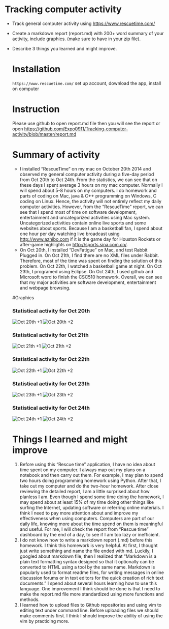 Tracking computer activity
===============
- Track general computer activity using https://www.rescuetime.com/ 
- Create a markdown report (report.md) with 200+ word summary of your activity, include graphics. (make sure to have in your zip file).
- Describe 3 things you learned and might improve.

  # Installation

  `https://www.rescuetime.com/`
  set up account, download the app, install on computer
  # Instruction
  Please use github to open report.md file then you will see the report
  or open https://github.com/Expo0911/Tracking-computer-activity/blob/master/report.md

  # Summary of activity
    - I installed “RescueTime” on my mac on October 20th 2014 and observed my general computer activity during a five-day period from Oct 20th to Oct 24th. From the statistics, we can see that on these days I spent average 3 hours on my mac computer. Normally I will spend about 5-8 hours on my computers. I do homework and parts of coding on Mac, java & C++ programming on Windows, C coding on Linux. Hence, the activity will not entirely reflect my daily computer activities. However, from the “RescueTime” report, we can see that I spend most of time on software development, entertainment and uncategorized activities using Mac system. Uncategorized activities contain online live sports and some websites about sports. Because I am a basketball fan, I spend about one hour per day watching live broadcast using http://www.azhibo.com if it is the game day for Houston Rockets or after-game highlights on http://sports.sina.com.cn/.
    - On Oct 20th, I installed “DevFatigue” on Mac, and test Rabbit Plugged in. On Oct 21th, I find there are no XML files under Rabbit. Therefore, most of the time was spent on finding the solution of this problem. On Oct 22th, I watched a basketball game at night. On Oct 23th, I programed using Eclipse. On Oct 24th, I used github and Microsoft word to finish the CSC510 homework. Overall, we can see that my major activities are software development, entertainment and webpage browsing.


  
  #Graphics
  
  ### Statistical activity for Oct 20th 
  ![Oct 20th +1](https://github.com/Expo0911/Tracking-computer-activity/blob/master/10-20-1.png "Activity for Oct 20th")
  ![Oct 20th +2](https://github.com/Expo0911/Tracking-computer-activity/blob/master/10-20-2.png "Activity for Oct 20th")
  
  
  ### Statistical activity for Oct 21th 
  ![Oct 21th +1](https://github.com/Expo0911/Tracking-computer-activity/blob/master/10-21-1.png "Activity for Oct 21th")
  ![Oct 21th +2](https://github.com/Expo0911/Tracking-computer-activity/blob/master/10-21-2.png "Activity for Oct 21th")
  
  
  ### Statistical activity for Oct 22th 
  ![Oct 22th +1](https://github.com/Expo0911/Tracking-computer-activity/blob/master/10-22-1.png "Activity for Oct 22th")
  ![Oct 22th +2](https://github.com/Expo0911/Tracking-computer-activity/blob/master/10-22-2.png "Activity for Oct 22th")
  
  
  ### Statistical activity for Oct 23th 
  ![Oct 23th +1](https://github.com/Expo0911/Tracking-computer-activity/blob/master/10-23-1.png "Activity for Oct 23th")
  ![Oct 23th +2](https://github.com/Expo0911/Tracking-computer-activity/blob/master/10-23-2.png "Activity for Oct 23th")
  
  
  ### Statistical activity for Oct 24th 
  ![Oct 24th +1](https://github.com/Expo0911/Tracking-computer-activity/blob/master/10-24-1.png "Activity for Oct 24th")
  ![Oct 24th +2](https://github.com/Expo0911/Tracking-computer-activity/blob/master/10-24-2.png "Activity for Oct 24th")
  
  
  
  # Things I learned and might improve
  1.	Before using this “Rescue time” application, I have no idea about time spent on my computer.  I always map out my plans on a notebook and then carry out them. For example, I may plan to spend two hours doing programming homework using Python. After that, I take out my computer and do the two-hour homework. After close reviewing the detailed report, I am a little surprised about how planless I am. Even though I spend some time doing the homework, I may spend about at least 15% of my time doing other things like surfing the Internet, updating software or referring online materials. I think I need to pay more attention about and improve my effectiveness when using computers. Computers are part of our daily life, knowing more about the time spend on them is meaningful and useful. For me, I will check the report from “Rescue time” dashboard by the end of a day, to see if I am too lazy or inefficient.
  2.	I do not know how to write a markdown report (.md) before this homework. I think this homework is very helpful. At first, I thought just write something and name the file ended with md. Luckily, I googled about markdown file, then I realized that “Markdown is a plain text formatting syntax designed so that it optionally can be converted to HTML using a tool by the same name. Markdown is popularly used to format readme files, for writing messages in online discussion forums or in text editors for the quick creation of rich text documents.” I spend about several hours learning how to use this language. One improvement I think should be done is that I need to make the report.md file more standardized using more functions and methods.
  3.	I learned how to upload files to Github repositories and using vim to editing text under command line. Before uploading files we should make comments first. I think I should improve the ability of using the vim by practicing more.

  
